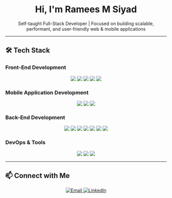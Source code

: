 <h1 align="center">  
  Hi, I'm Ramees M Siyad  
</h1>  

<p align="center">  
  Self-taught Full-Stack Developer | Focused on building scalable, performant, and user-friendly web & mobile applications  
</p>  

---

## 🛠️ Tech Stack

### Front-End Development  
<p align="center">
  <img src="https://img.shields.io/badge/React-61DAFB?style=for-the-badge&logo=react&logoColor=black"/>
  <img src="https://img.shields.io/badge/Next.js-000000?style=for-the-badge&logo=next.js"/>
  <img src="https://img.shields.io/badge/Redux%20Toolkit-764ABC?style=for-the-badge&logo=redux"/>
  <img src="https://img.shields.io/badge/Tailwind%20CSS-38B2AC?style=for-the-badge&logo=tailwind-css"/>
  <img src="https://img.shields.io/badge/Bootstrap-7952B3?style=for-the-badge&logo=bootstrap"/>
</p>

### Mobile Application Development  
<p align="center">
  <img src="https://img.shields.io/badge/React%20Native-61DAFB?style=for-the-badge&logo=react"/>
  <img src="https://img.shields.io/badge/Expo-000020?style=for-the-badge&logo=expo"/>
  <img src="https://img.shields.io/badge/Firebase-FFCA28?style=for-the-badge&logo=firebase"/>
</p>

### Back-End Development  
<p align="center">
  <img src="https://img.shields.io/badge/Node.js-339933?style=for-the-badge&logo=node.js&logoColor=white"/>
  <img src="https://img.shields.io/badge/Express.js-000000?style=for-the-badge&logo=express"/>
  <img src="https://img.shields.io/badge/Nest.js-E0234E?style=for-the-badge&logo=nestjs"/>
  <img src="https://img.shields.io/badge/MongoDB-47A248?style=for-the-badge&logo=mongodb"/>
  <img src="https://img.shields.io/badge/MySQL-4479A1?style=for-the-badge&logo=mysql&logoColor=white"/>
  <img src="https://img.shields.io/badge/Prisma-2D3748?style=for-the-badge&logo=prisma"/>
  <img src="https://img.shields.io/badge/PHP-777BB4?style=for-the-badge&logo=php"/>
</p>

### DevOps & Tools  
<p align="center">
  <img src="https://img.shields.io/badge/Docker-2496ED?style=for-the-badge&logo=docker"/>
  <img src="https://img.shields.io/badge/Git-F05032?style=for-the-badge&logo=git&logoColor=white"/>
  <img src="https://img.shields.io/badge/AWS-232F3E?style=for-the-badge&logo=amazon-aws"/>
</p>

---

## 📫 Connect with Me  
<p align="center">
  <a href="mailto:rameessiyad26@gmail.com">
    <img src="https://img.shields.io/badge/Email-D14836?style=for-the-badge&logo=gmail&logoColor=white" alt="Email">
  </a>
  <a href="https://www.linkedin.com/in/ramees-m-siyad">
    <img src="https://img.shields.io/badge/LinkedIn-0077B5?style=for-the-badge&logo=linkedin&logoColor=white" alt="LinkedIn">
  </a>
</p>  
